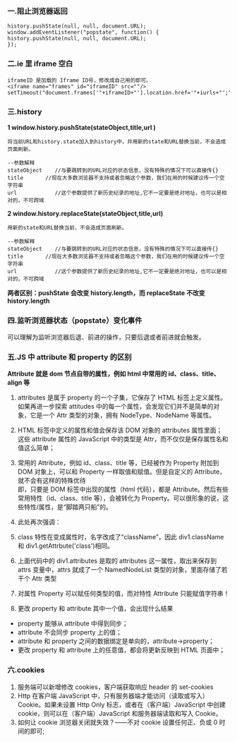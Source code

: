 ### 一.阻止浏览器返回

```
history.pushState(null, null, document.URL);
window.addEventListener("popstate", function() {
history.pushState(null, null, document.URL);
});

```

### 二.ie 里 iframe 空白

```
iframeID 是加载的 Iframe ID号，修改成自己用的即可。
<iframe name="frames" id="iframeID" src=""/>
setTimeout("document.frames['"+iframeID+"'].location.href='"+iurls+"';",0);
```

### 三.history

**1 window.history.pushState(stateObject,title,url )**

```
将当前URL和history.state加入到history中，并用新的state和URL替换当前，不会造成页面刷新。

--参数解释
stateObject    //与要跳转到的URL对应的状态信息，没有特殊的情况下可以直接传{}
title       //现在大多数浏览器不支持或者忽略这个参数，我们在用的时候建议传一个空字符串
url            //这个参数提供了新历史纪录的地址,它不一定要是绝对地址，也可以是相对的，不可跨域
```

**2 window.history.replaceState(stateObject,title,url)**

```
用新的state和URL替换当前，不会造成页面刷新。

--参数解释
stateObject    //与要跳转到的URL对应的状态信息，没有特殊的情况下可以直接传{}
title       //现在大多数浏览器不支持或者忽略这个参数，我们在用的时候建议传一个空字符串
url            //这个参数提供了新历史纪录的地址,它不一定要是绝对地址，也可以是相对的，不可跨域
```

**两者区别：pushState 会改变 history.length，而 replaceState 不改变 history.length**

### 四.监听浏览器状态（popstate）变化事件

可以理解为监听浏览器后退、前进的操作，只要后退或者前进就会触发。

### 五.JS 中 attribute 和 property 的区别

**Attribute 就是 dom 节点自带的属性，例如 html 中常用的 id、class、title、align 等**

1. attributes 是属于 property 的一个子集，它保存了 HTML 标签上定义属性。如果再进一步探索 attitudes 中的每一个属性，会发现它们并不是简单的对象，它是一个 Attr 类型的对象，拥有 NodeType、NodeName 等属性。

2. HTML 标签中定义的属性和值会保存该 DOM 对象的 attributes 属性里面；
   这些 attribute 属性的 JavaScript 中的类型是 Attr，而不仅仅是保存属性名和值这么简单；

3. 常用的 Attribute，例如 id、class、title 等，已经被作为 Property 附加到 DOM 对象上，可以和 Property 一样取值和赋值。但是自定义的 Attribute，就不会有这样的特殊优待  
   即，只要是 DOM 标签中出现的属性（html 代码），都是 Attribute。然后有些常用特性（id、class、title 等），会被转化为 Property。可以很形象的说，这些特性/属性，是“脚踏两只船”的。

4. 此处再次强调：

5. class 特性在变成属性时，名字改成了“className”，因此 div1.className 和 div1.getAttrbute('class')相同。
6. 上面代码中的 div1.attributes 是取的 attributes 这一属性，取出来保存到 attrs 变量中，attrs 就成了一个 NamedNodeList 类型的对象，里面存储了若干个 Attr 类型
7. 对属性 Property 可以赋任何类型的值，而对特性 Attribute 只能赋值字符串！

8. 更改 property 和 attribute 其中一个值，会出现什么结果

- property 能够从 attribute 中得到同步；
- attribute 不会同步 property 上的值；
- attribute 和 property 之间的数据绑定是单向的，attribute->property；
- 更改 property 和 attribute 上的任意值，都会将更新反映到 HTML 页面中；

### 六.cookies

1. 服务端可以新增修改 cookies，客户端获取响应 header 的 set-cookies
2. Http 在客户端 JavaScript 中，只有服务器端才能访问（读取或写入）Cookie。如果未设置 Http Only 标志，或者在（客户端）JavaScript 中创建 cookie，则可以在（客户端）JavaScript 和服务器端读取和写入 Cookie。
3. 如何让 cookie 浏览器关闭就失效？——不对 cookie 设置任何正、负或 0 时间的即可;

